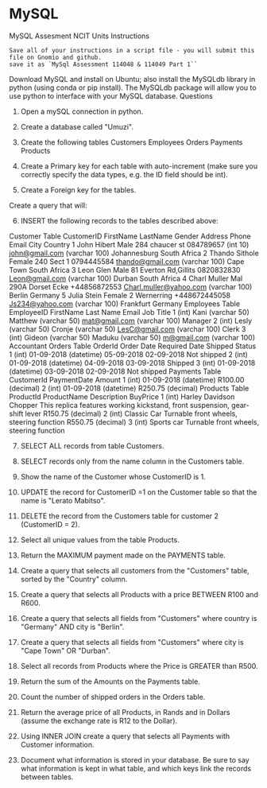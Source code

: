# MySQL

MySQL Assesment
NCIT Units
Instructions

    Save all of your instructions in a script file - you will submit this file on Gnomio and github.
    save it as `MySql Assessment 114048 & 114049 Part 1``

Download MySQL and install on Ubuntu; also install the MySQLdb library in python (using conda or pip install). The MySQLdb package will allow you to use python to interface with your MySQL database.
Questions

   1. Open a mySQL connection in python.

   2. Create a database called "Umuzi".

   3. Create the following tables
        Customers
        Employees
        Orders
        Payments
        Products

   4. Create a Primary key for each table with auto-increment (make sure you correctly specify the data types, e.g. the ID field should be int).

   5. Create a Foreign key for the tables.

Create a query that will:

   6. INSERT the following records to the tables described above:

Customer Table
CustomerID 	FirstName 	LastName 	Gender 	Address 	Phone 	Email 	City 	Country
1 	John 	Hibert 	Male 	284 chaucer st 	084789657 (int 10) 	john@gmail.com (varchar 100) 	Johannesburg 	South Africa
2 	Thando 	Sithole 	Female 	240 Sect 1 	0794445584 	thando@gmail.com (varchar 100) 	Cape Town 	South Africa
3 	Leon 	Glen 	Male 	81 Everton Rd,Gillits 	0820832830 	Leon@gmail.com (varchar 100) 	Durban 	South Africa
4 	Charl 	Muller 	Mal 	290A Dorset Ecke 	+44856872553 	Charl.muller@yahoo.com (varchar 100) 	Berlin 	Germany
5 	Julia 	Stein 	Female 	2 Wernerring 	+448672445058 	Js234@yahoo.com (varchar 100) 	Frankfurt 	Germany
Employees Table
EmployeeID 	FirstName 	Last Name 	Email 	Job Title
1 (int) 	Kani (varchar 50) 	Matthew (varchar 50) 	mat@gmail.com (varchar 100) 	Manager
2 (int) 	Lesly (varchar 50) 	Cronje (varchar 50) 	LesC@gmail.com (varchar 100) 	Clerk
3 (int) 	Gideon (varchar 50) 	Maduku (varchar 50) 	m@gmail.com (varchar 100) 	Accountant
Orders Table
OrderId 	Order 	Date Required 	Date Shipped 	Status
1 (int) 	01-09-2018 (datetime) 	05-09-2018 	02-09-2018 	Not shipped
2 (int) 	01-09-2018 (datetime) 	04-09-2018 	03-09-2018 	Shipped
3 (int) 	01-09-2018 (datetime) 	03-09-2018 	02-09-2018 	Not shipped
Payments Table
CustomerId 	PaymentDate 	Amount
1 (int) 	01-09-2018 (datetime) 	R100.00 (decimal)
2 (int) 	01-09-2018 (datetime) 	R250.75 (decimal)
Products Table
ProductId 	ProductName 	Description 	BuyPrice
1 (int) 	Harley Davidson Chopper 	This replica features working kickstand, front suspension, gear-shift lever 	R150.75 (decimal)
2 (int) 	Classic Car 	Turnable front wheels, steering function 	R550.75 (decimal)
3 (int) 	Sports car 	Turnable front wheels, steering function


   7. SELECT ALL records from table Customers.

   8. SELECT records only from the name column in the Customers table.

   9. Show the name of the Customer whose CustomerID is 1.

   10. UPDATE the record for CustomerID =1 on the Customer table so that the name is "Lerato Mabitso".

   11. DELETE the record from the Customers table for customer 2 (CustomerID = 2).

   12. Select all unique values from the table Products.

   13. Return the MAXIMUM payment made on the PAYMENTS table.

   14. Create a query that selects all customers from the "Customers" table, sorted by the "Country" column.

   15. Create a query that selects all Products with a price BETWEEN R100 and R600.

   16. Create a query that selects all fields from "Customers" where country is "Germany" AND city is "Berlin".

   17. Create a query that selects all fields from "Customers" where city is "Cape Town" OR "Durban".

   18. Select all records from Products where the Price is GREATER than R500.

   19. Return the sum of the Amounts on the Payments table.

   20. Count the number of shipped orders in the Orders table.

   21. Return the average price of all Products, in Rands and in Dollars (assume the exchange rate is R12 to the Dollar).

   22. Using INNER JOIN create a query that selects all Payments with Customer information.

   23. Document what information is stored in your database. Be sure to say what information is kept in what table, and which keys link the records between tables.
